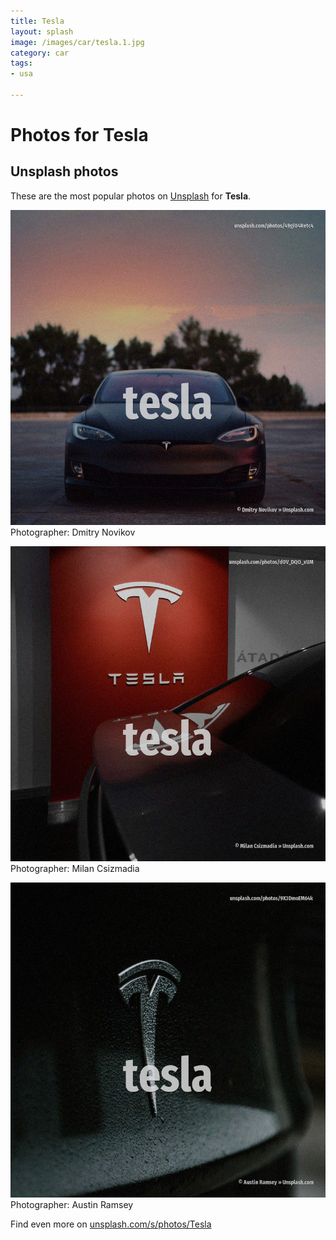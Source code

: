 ```yaml
---
title: Tesla
layout: splash
image: /images/car/tesla.1.jpg
category: car
tags:
- usa

---
```

# Photos for Tesla
 
## Unsplash photos
These are the most popular photos on [Unsplash](https://unsplash.com) for **Tesla**.
 
![Tesla](/images/car/tesla.1.jpg)
Photographer:  Dmitry Novikov
 
![Tesla](/images/car/tesla.2.jpg)
Photographer:  Milan Csizmadia
 
![Tesla](/images/car/tesla.3.jpg)
Photographer:  Austin Ramsey
 
Find even more on [unsplash.com/s/photos/Tesla](https://unsplash.com/s/photos/Tesla)
 

